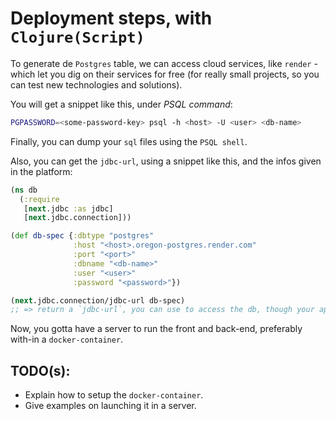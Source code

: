 # Deployment steps, with `Clojure(Script)`

To generate de `Postgres` table, we can access cloud services, like `render` - which let you dig on their services for free (for really small projects, so you can test new technologies and solutions).

You will get a snippet like this, under *PSQL command*:

```bash
PGPASSWORD=<some-password-key> psql -h <host> -U <user> <db-name>
```

Finally, you can dump your `sql` files using the `PSQL shell`.

Also, you can get the `jdbc-url`, using a snippet like this, and the infos given in the platform:

```clj
(ns db
  (:require
   [next.jdbc :as jdbc]
   [next.jdbc.connection]))

(def db-spec {:dbtype "postgres"
              :host "<host>.oregon-postgres.render.com"
              :port "<port>"
              :dbname "<db-name>"
              :user "<user>"
              :password "<password>"})

(next.jdbc.connection/jdbc-url db-spec)
;; => return a `jdbc-url`, you can use to access the db, though your app.
```

Now, you gotta have a server to run the front and back-end, preferably with-in a `docker-container`. 

## TODO(s):
- Explain how to setup the `docker-container`.
- Give examples on launching it in a server.



